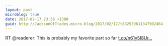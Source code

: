 ```yaml
---
layout: post
microblog: true
date: 2017-02-17 23:38 +1300
guid: http://JacksonOfTrades.micro.blog/2017/02/17/t832539611347902464.html
---
```

RT @readerer: This is probably my favorite part so far [t.co/n61y5I8Ur...](https://t.co/n61y5I8UrN)
